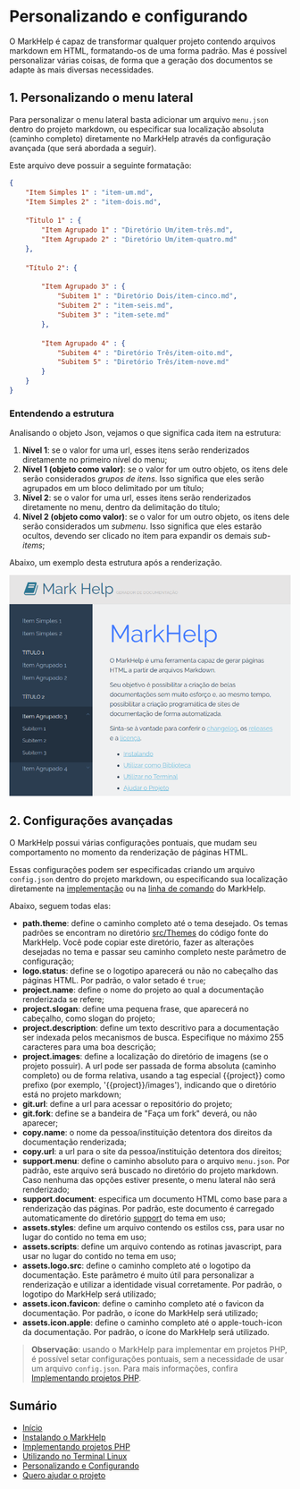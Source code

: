 # Personalizando e configurando

O MarkHelp é capaz de transformar qualquer projeto contendo arquivos markdown em HTML, formatando-os de uma forma padrão. Mas é possível personalizar várias coisas, de forma que a geração dos documentos se adapte às mais diversas necessidades.

## 1. Personalizando o menu lateral

Para personalizar o menu lateral basta adicionar um arquivo `menu.json` dentro do projeto markdown, ou especificar sua localização absoluta (caminho completo) diretamente no MarkHelp através da configuração avançada (que será abordada a seguir). 

Este arquivo deve possuir a seguinte formatação:

```json
{
    "Item Simples 1" : "item-um.md",
    "Item Simples 2" : "item-dois.md",

    "Titulo 1" : {
        "Item Agrupado 1" : "Diretório Um/item-três.md",
        "Item Agrupado 2" : "Diretório Um/item-quatro.md"
    },

    "Título 2": {

        "Item Agrupado 3" : {
            "Subitem 1" : "Diretório Dois/item-cinco.md",
            "Subitem 2" : "item-seis.md",
            "Subitem 3" : "item-sete.md"
        },

        "Item Agrupado 4" : {
            "Subitem 4" : "Diretório Três/item-oito.md",
            "Subitem 5" : "Diretório Três/item-nove.md"
        }
    }
}
```

### Entendendo a estrutura

Analisando o objeto Json, vejamos o que significa cada item na estrutura:

1. **Nível 1**: se o valor for uma url, esses itens serão renderizados diretamente no primeiro nível do menu;
2. **Nível 1 (objeto como valor)**: se o valor for um outro objeto, os itens dele serão considerados *grupos de itens*. Isso significa que eles serão agrupados em um bloco delimitado por um título;
3. **Nível 2**: se o valor for uma url, esses itens serão renderizados diretamente no menu, dentro da delimitação do título;
4. **Nível 2 (objeto como valor)**: se o valor for um outro objeto, os itens dele serão considerados um *submenu*. Isso significa que eles estarão ocultos, devendo ser clicado no item para expandir os demais *sub-items*;

Abaixo, um exemplo desta estrutura após a renderização.

![Menu Lateral](images/menu-lateral.png)

## 2. Configurações avançadas

O MarkHelp possui várias configurações pontuais, que mudam seu comportamento no momento da renderização de páginas HTML.

Essas configurações podem ser especificadas criando um arquivo `config.json` dentro do projeto markdown, ou especificando sua localização diretamente na [implementação](utilizar-como-biblioteca.md) ou na [linha de comando](utilizar-no-terminal.md) do MarkHelp. 

Abaixo, seguem todas elas:

*  **path.theme**: define o caminho completo até o tema desejado. Os temas padrões se encontram no diretório [src/Themes](https://github.com/ricardopedias/markhelp/tree/master/src/Themes/) do código fonte do MarkHelp. Você pode copiar este diretório, fazer as alterações desejadas no tema e passar seu caminho completo neste parâmetro de configuração;
*  **logo.status**: define se o logotipo aparecerá ou não no cabeçalho das páginas HTML. Por padrão, o valor setado é `true`;
*  **project.name**: define o nome do projeto ao qual a documentação renderizada se refere;
*  **project.slogan**: define uma pequena frase, que aparecerá no cabeçalho, como slogan do projeto;
*  **project.description**: define um texto descritivo para a documentação ser indexada pelos mecanismos de busca. Especifique no máximo 255 caracteres para uma boa descrição;
*  **project.images**: define a localização do diretório de imagens (se o projeto possuir). A url pode ser passada de forma absoluta (caminho completo) ou de forma relativa, usando a tag especial      {{project}} como prefixo (por exemplo, '{{project}}/images'), indicando que o diretório está no projeto markdown;
*  **git.url**: define a url para acessar o repositório do projeto;
*  **git.fork**: define se a bandeira de "Faça um fork" deverá, ou não aparecer;
*  **copy.name**: o nome da pessoa/instituição detentora dos direitos da documentação renderizada;
*  **copy.url**: a url para o site da pessoa/instituição detentora dos direitos;
*  **support.menu**: define o caminho absoluto para o arquivo `menu.json`. Por padrão, este arquivo será buscado no diretório do projeto markdown. Caso nenhuma das opções estiver presente, o menu lateral não será renderizado;
*  **support.document**: especifica um documento HTML como base para a renderização das páginas. Por padrão, este documento é carregado automaticamente do diretório [support](https://github.com/ricardopedias/markhelp/tree/master/src/Themes/default/support) do tema em uso;
*  **assets.styles**: define um arquivo contendo os estilos css, para usar no lugar do contido no tema em uso;
*  **assets.scripts**: define um arquivo contendo as rotinas javascript, para usar no lugar do contido no tema em uso;
*  **assets.logo.src**: define o caminho completo até o logotipo da documentação. Este parâmetro é muito útil para personalizar a renderização e utilizar a identidade visual corretamente. Por padrão, o logotipo do MarkHelp será utilizado;
*  **assets.icon.favicon**: define o caminho completo até o favicon da documentação. Por padrão, o ícone do MarkHelp será utilizado;
*  **assets.icon.apple**: define o caminho completo até o apple-touch-icon da documentação. Por padrão, o ícone do MarkHelp será utilizado.

> **Observação**: usando o MarkHelp para implementar em projetos PHP, é possível setar configurações pontuais, sem a necessidade de usar um arquivo `config.json`. Para mais informações, confira [Implementando projetos PHP](utilizar-como-biblioteca.md).

## Sumário

-   [Início](index.md)
-   [Instalando o MarkHelp](instalando.md)
-   [Implementando projetos PHP](utilizar-como-biblioteca.md)
-   [Utilizando no Terminal Linux](utilizar-no-terminal.md)
-   [Personalizando e Configurando](configuracoes.md)
-   [Quero ajudar o projeto](como-ajudar.md)
